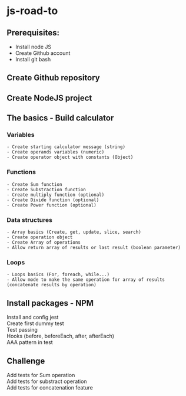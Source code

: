 # js-road-to


## Prerequisites:
  - Install node JS
  - Create Github account
  - Install git bash

## Create Github repository
## Create NodeJS project
## The basics - Build calculator  
  ### Variables
    - Create starting calculator message (string)  
    - Create operands variables (numeric)  
    - Create operator object with constants (Object)  
  ### Functions   
    - Create Sum function  
    - Create Substraction function  
    - Create multiply function (optional)  
    - Create Divide function (optional)  
    - Create Power function (optional)    
  ### Data structures  
    - Array basics (Create, get, update, slice, search)
    - Create operation object
    - Create Array of operations
    - Allow return array of results or last result (boolean parameter)
  ### Loops  
    - Loops basics (For, foreach, while...)
    - Allow mode to make the same operation for array of results (concatenate results by operation)
    
## Install packages - NPM
  Install and config jest  
  Create first dummy test  
  Test passing  
  Hooks (before, beforeEach, after, afterEach)  
  AAA pattern in test  
  
## Challenge
  Add tests for Sum operation  
  Add tests for substract operation  
  Add tests for concatenation feature  
    
    
    
  
  
